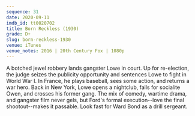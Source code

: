 ```yaml
---
sequence: 31
date: 2020-09-11
imdb_id: tt0020702
title: Born Reckless (1930)
grade: D+
slug: born-reckless-1930
venue: iTunes
venue_notes: 2016 | 20th Century Fox | 1080p
---
```


A botched jewel robbery lands gangster Lowe in court. Up for re-election, the judge seizes the publicity opportunity and sentences Lowe to fight in World War I. In France, he plays baseball, sees some action, and returns a war hero. Back in New York, Lowe opens a nightclub, falls for socialite Owen, and crosses his former gang. The mix of comedy, wartime drama, and gangster film never gels, but Ford's formal execution--love the final shootout--makes it passable. Look fast for Ward Bond as a drill sergeant.
